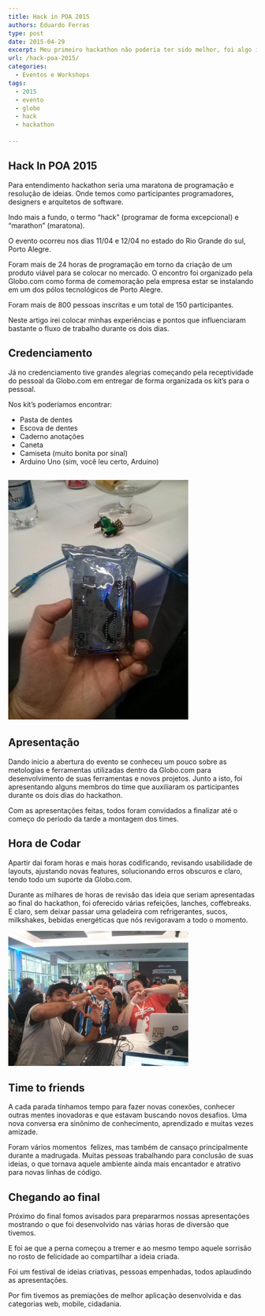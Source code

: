 ```yaml
---
title: Hack in POA 2015
authors: Eduardo Ferras
type: post
date: 2015-04-29
excerpt: Meu primeiro hackathon não poderia ter sido melhor, foi algo incrível e cheio de momentos inspiradores para uma nova visão de aprendizado.
url: /hack-poa-2015/
categories:
  - Eventos e Workshops
tags:
  - 2015
  - evento
  - globo
  - hack
  - hackathon

---
```

## **Hack In POA 2015**

Para entendimento hackathon seria uma maratona de programação e resolução de ideias. Onde temos como participantes programadores, designers e arquitetos de software.

Indo mais a fundo, o termo &#8220;hack&#8221; (programar de forma excepcional) e &#8220;marathon&#8221; (maratona).

O evento ocorreu nos dias 11/04 e 12/04 no estado do Rio Grande do sul, Porto Alegre.

Foram mais de 24 horas de programação em torno da criação de um produto viável para se colocar no mercado. O encontro foi organizado pela Globo.com como forma de comemoração pela empresa estar se instalando em um dos pólos tecnológicos de Porto Alegre.

Foram mais de 800 pessoas inscritas e um total de 150 participantes.

Neste artigo irei colocar minhas experiências e pontos que influenciaram bastante o fluxo de trabalho durante os dois dias.

## Credenciamento

Já no credenciamento tive grandes alegrias começando pela receptividade do pessoal da Globo.com em entregar de forma organizada os kit&#8217;s para o pessoal.

Nos kit&#8217;s poderíamos encontrar:

  * Pasta de dentes
  * Escova de dentes
  * Caderno anotações
  * Caneta
  * Camiseta (muito bonita por sinal)
  * Arduino Uno (sim, você leu certo, Arduino)

## [<img class="aligncenter wp-image-48385" src="https://raw.githubusercontent.com/diegoeis/tableless-static-images/master/2015/04/arduino.jpg" alt="arduino" width="365" height="486" />][1]

## Apresentação

Dando inicio a abertura do evento se conheceu um pouco sobre as metologias e ferramentas utilizadas dentro da Globo.com para desenvolvimento de suas ferramentas e novos projetos. Junto a isto, foi apresentando alguns membros do time que auxiliaram os participantes durante os dois dias do hackathon.

Com as apresentações feitas, todos foram convidados a finalizar até o começo do período da tarde a montagem dos times.

## Hora de Codar

Apartir dai foram horas e mais horas codificando, revisando usabilidade de layouts, ajustando novas features, solucionando erros obscuros e claro, tendo todo um suporte da Globo.com.

Durante as milhares de horas de revisão das ideia que seriam apresentadas ao final do hackathon, foi oferecido várias refeições, lanches, coffebreaks. E claro, sem deixar passar uma geladeira com refrigerantes, sucos, milkshakes, bebidas energéticas que nós revigoravam a todo o momento.

[<img class="aligncenter wp-image-48386" src="https://raw.githubusercontent.com/diegoeis/tableless-static-images/master/2015/04/timelove.jpg" alt="timelove" width="365" height="274" />][2]

## Time to friends

A cada parada tínhamos tempo para fazer novas conexões, conhecer outras mentes inovadoras e que estavam buscando novos desafios. Uma nova conversa era sinônimo de conhecimento, aprendizado e muitas vezes amizade.

Foram vários momentos  felizes, mas também de cansaço principalmente durante a madrugada. Muitas pessoas trabalhando para conclusão de suas ideias, o que tornava aquele ambiente ainda mais encantador e atrativo para novas linhas de código.

## Chegando ao final

Próximo do final fomos avisados para prepararmos nossas apresentações mostrando o que foi desenvolvido nas várias horas de diversão que tivemos.

E foi ae que a perna começou a tremer e ao mesmo tempo aquele sorrisão no rosto de felicidade ao compartilhar a ideia criada.

Foi um festival de ideias criativas, pessoas empenhadas, todos aplaudindo as apresentações.

Por fim tivemos as premiações de melhor aplicação desenvolvida e das categorias web, mobile, cidadania.

 [1]: https://raw.githubusercontent.com/diegoeis/tableless-static-images/master/2015/04/arduino.jpg
 [2]: https://raw.githubusercontent.com/diegoeis/tableless-static-images/master/2015/04/timelove.jpg